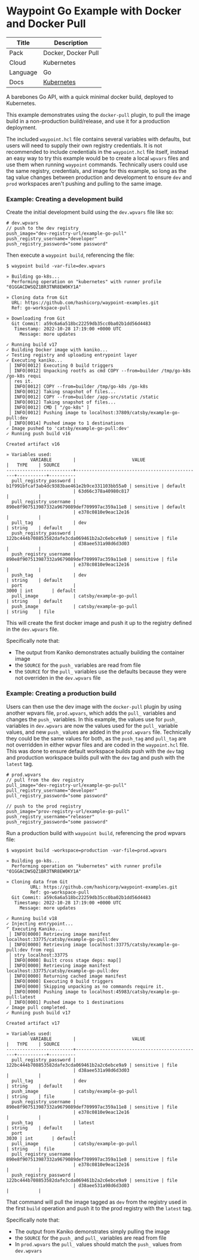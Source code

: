 # Waypoint Go Example with Docker and Docker Pull

| Title    | Description                                                                              |
| -------- | ---------------------------------------------------------------------------------------- |
| Pack     | Docker, Docker Pull                                                                      |
| Cloud    | Kubernetes                                                                               |
| Language | Go                                                                                       |
| Docs     | [Kubernetes](https://www.waypointproject.io/plugins/kubernetes)                          |

A barebones Go API, with a quick minimal docker build, deployed to Kubernetes.

This example demonstrates using the `docker-pull` plugin, to pull the image
build in a non-production build/release, and use it for a production deployment. 

The included `waypoint.hcl` file contains several variables with defaults, but
users will need to supply their own registry credentials. It is not recommended
to include credentials in the `waypoint.hcl` file itself, instead an easy way to
try this example would be to create a local `wpvars` files and use them when
running `waypoint` commands. Technically users could use the same registry,
credentials, and image for this example, so long as the tag value changes
between production and development to ensure `dev` and `prod` workspaces aren't
pushing and pulling to the same image. 

### Example: Creating a development build

Create the initial development build using the `dev.wpvars` file like so:

```
# dev.wpvars 
// push to the dev registry
push_image="dev-registry-url/example-go-pull"
push_registry_username="developer"
push_registry_password="some password"
```

Then execute a `waypoint build`, referencing the file:

```
$ waypoint build -var-file=dev.wpvars

» Building go-k8s...
  Performing operation on "kubernetes" with runner profile "01GGACDWSQZ1BR3TNR8EW0KY1A"

» Cloning data from Git
  URL: https://github.com/hashicorp/waypoint-examples.git
  Ref: go-workspace-pull

» Downloading from Git
  Git Commit: a59c6a6a518bc22259db35cc0ba02b1dd56d4483
   Timestamp: 2022-10-28 17:19:00 +0000 UTC
     Message: more updates

✓ Running build v17
✓ Building Docker image with kaniko...
✓ Testing registry and uploading entrypoint layer
✓ Executing kaniko...
 │ INFO[0012] Executing 0 build triggers
 │ INFO[0012] Unpacking rootfs as cmd COPY --from=builder /tmp/go-k8s /go-k8s requi
 │ res it.
 │ INFO[0012] COPY --from=builder /tmp/go-k8s /go-k8s
 │ INFO[0012] Taking snapshot of files...
 │ INFO[0012] COPY --from=builder /app-src/static /static
 │ INFO[0012] Taking snapshot of files...
 │ INFO[0012] CMD [ "/go-k8s" ]
 │ INFO[0012] Pushing image to localhost:37809/catsby/example-go-pull:dev
 │ INFO[0014] Pushed image to 1 destinations
✓ Image pushed to 'catsby/example-go-pull:dev'
✓ Running push build v16

Created artifact v16

» Variables used:
         VARIABLE        |                     VALUE                     |   TYPE    | SOURCE
-------------------------+-----------------------------------------------+-----------+----------
  pull_registry_password | b1f991bfcaf3ab4dc9383bae461e2b9ce331103bb55a0 | sensitive | default
                         | 63d66c378a40980c817                           |           |
  pull_registry_username | 890e8f907513987332a9679089def709997ac359a11e8 | sensitive | default
                         | e378c0810e9eac12e16                           |           |
  pull_tag               | dev                                           | string    | default
  push_registry_password | 122bc444b708853582dafe3cda069461b2a2c6ebce9a9 | sensitive | file
                         | d38aee531a98d6d3d03                           |           |
  push_registry_username | 890e8f907513987332a9679089def709997ac359a11e8 | sensitive | file
                         | e378c0810e9eac12e16                           |           |
  push_tag               | dev                                           | string    | default
  port                   |                                          3000 | int       | default
  pull_image             | catsby/example-go-pull                        | string    | default
  push_image             | catsby/example-go-pull                        | string    | file
```

This will create the first docker image and push it up to the registry defined in the `dev.wpvars` file.

Specifically note that:

 - The output from Kaniko demonstrates actually building the container image
 - the `SOURCE` for the `push_` variables are read from file
 - the `SOURCE` for the `pull_` variables use the defaults because they were not overriden in the `dev.wpvars` file

### Example: Creating a production build

Users can then use the dev image with the `docker-pull` plugin by using another
wpvars file, `prod.wpvars`, which adds the `pull_` variables and changes the
`push_` variables. In this example, the values use for `push_` variables in
`dev.wpvars` are now the values used for the `pull_` variable values, and new
`push_` values are added in the `prod.wpvars` file. Technically they could be
the same values for both, as the `push_tag` and `pull_tag` are not overridden in
either wpvar files and are coded in the `waypoint.hcl` file. This was done to
ensure default workspace builds push with the `dev` tag and production workspace
builds pull with the `dev` tag and push with the `latest` tag.

```
# prod.wpvars 
// pull from the dev registry
pull_image="dev-registry-url/example-go-pull"
pull_registry_username="developer"
pull_registry_password="some password"

// push to the prod registry
push_image="prov-registry-url/example-go-pull"
push_registry_username="releaser"
push_registry_password="some password"
```

Run a production build with `waypoint build`, referencing the prod wpvars file:

```
$ waypoint build -workspace=production -var-file=prod.wpvars

» Building go-k8s...
  Performing operation on "kubernetes" with runner profile "01GGACDWSQZ1BR3TNR8EW0KY1A"

» Cloning data from Git
         URL: https://github.com/hashicorp/waypoint-examples.git
         Ref: go-workspace-pull
  Git Commit: a59c6a6a518bc22259db35cc0ba02b1dd56d4483
   Timestamp: 2022-10-28 17:19:00 +0000 UTC
     Message: more updates

✓ Running build v18
✓ Injecting entrypoint...
⠋ Executing Kaniko...
 │ INFO[0000] Retrieving image manifest localhost:33775/catsby/example-go-pull:dev
 │ INFO[0000] Retrieving image localhost:33775/catsby/example-go-pull:dev from regi
 │ stry localhost:33775
 │ INFO[0000] Built cross stage deps: map[]
 │ INFO[0000] Retrieving image manifest localhost:33775/catsby/example-go-pull:dev
 │ INFO[0000] Returning cached image manifest
 │ INFO[0000] Executing 0 build triggers
 │ INFO[0000] Skipping unpacking as no commands require it.
 │ INFO[0000] Pushing image to localhost:45983/catsby/example-go-pull:latest
 │ INFO[0001] Pushed image to 1 destinations
✓ Image pull completed.
✓ Running push build v17

Created artifact v17

» Variables used:
         VARIABLE        |                     VALUE                     |   TYPE    | SOURCE
-------------------------+-----------------------------------------------+-----------+----------
  pull_registry_password | 122bc444b708853582dafe3cda069461b2a2c6ebce9a9 | sensitive | file
                         | d38aee531a98d6d3d03                           |           |
  pull_tag               | dev                                           | string    | default
  push_image             | catsby/example-go-pull                        | string    | file
  push_registry_username | 890e8f907513987332a9679089def709997ac359a11e8 | sensitive | file
                         | e378c0810e9eac12e16                           |           |
  push_tag               | latest                                        | string    | default
  port                   |                                          3030 | int       | default
  pull_image             | catsby/example-go-pull                        | string    | file
  pull_registry_username | 890e8f907513987332a9679089def709997ac359a11e8 | sensitive | file
                         | e378c0810e9eac12e16                           |           |
  push_registry_password | 122bc444b708853582dafe3cda069461b2a2c6ebce9a9 | sensitive | file
                         | d38aee531a98d6d3d03                           |           |
```

That command will pull the image tagged as `dev` from the registry used in the first `build` operation 
and push it to the prod registry with the `latest` tag. 

Specifically note that:

 - The output from Kaniko demonstrates simply pulling the image 
 - the `SOURCE` for the `push_` and `pull_` variables are read from file
 - In `prod.wpvars` the `pull_` values should match the `push_` values from `dev.wpvars`

